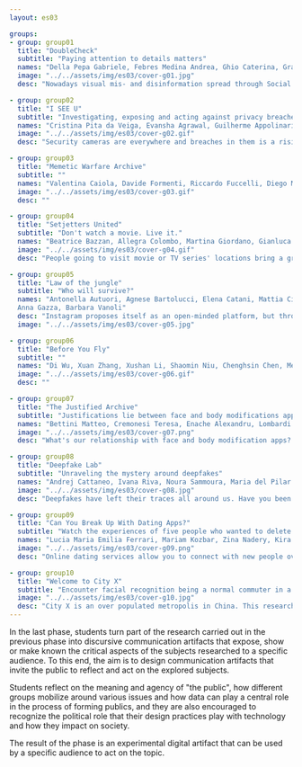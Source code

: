 ```yaml
---
layout: es03

groups:
- group: group01
  title: "DoubleCheck"
  subtitle: "Paying attention to details matters"
  names: "Della Pepa Gabriele, Febres Medina Andrea, Ghio Caterina, Granzotto Francesca, Rondi Paola, Stefani Elena"
  image: "../../assets/img/es03/cover-g01.jpg"
  desc: "Nowadays visual mis- and disinformation spread through Social Networks and online news sources. Doublecheck is a quiz that shows how difficult it is to recognize whether an image is reliable or not and the importance to analyze every image both in its content and in its context."

- group: group02
  title: "I SEE U"
  subtitle: "Investigating, exposing and acting against privacy breaches in security cameras."
  names: "Cristina Pita da Veiga, Evansha Agrawal, Guilherme Appolinario, Maria Almeida, Natalia Malaver, Rebeca Vittorazo"
  image: "../../assets/img/es03/cover-g02.gif"
  desc: "Security cameras are everywhere and breaches in them is a rising issue. How would you feel knowing someone unknown is watching your camera? The project aims to inform and warn the audience by unveiling the process of tracing camera location and who and what they are surveilling."

- group: group03
  title: "Memetic Warfare Archive"
  subtitle: ""
  names: "Valentina Caiola, Davide Formenti, Riccardo Fuccelli, Diego Morra, Francesco Mugnaini, Andrea Pronzati"
  image: "../../assets/img/es03/cover-g03.gif"
  desc: ""

- group: group04
  title: "Setjetters United"
  subtitle: "Don't watch a movie. Live it."
  names: "Beatrice Bazzan, Allegra Colombo, Martina Giordano, Gianluca Misto, Ludovica Piro, Irina Stojsic"
  image: "../../assets/img/es03/cover-g04.gif"
  desc: "People going to visit movie or TV series' locations bring a growth in tourism, but they can also have a negative impact on the environment and residents. Since they aren’t meant to be tourist places, they are not prepared for the masses of people and their peculiar behaviours."

- group: group05
  title: "Law of the jungle"
  subtitle: "Who will survive?"
  names: "Antonella Autuori, Agnese Bartolucci, Elena Catani, Mattia Cittadino,
  Anna Gazza, Barbara Vanoli"
  desc: "Instagram proposes itself as an open-minded platform, but through the use of policies about nudity, it denies its users' freedom of expression. Our communication aim is to inform, making the users reflect: which vision of our society do we have according Instagram policies?"
  image: "../../assets/img/es03/cover-g05.jpg"

- group: group06
  title: "Before You Fly"
  subtitle: ""
  names: "Di Wu, Xuan Zhang, Xushan Li, Shaomin Niu, Chenghsin Chen, Mengxue Jin"
  image: "../../assets/img/es03/cover-g06.gif"
  desc: ""

- group: group07
  title: "The Justified Archive"
  subtitle: "Justifications lie between face and body modifications apps and their users"
  names: "Bettini Matteo, Cremonesi Teresa, Enache Alexandru, Lombardi Giovanni, Pagano Valentina, Ren Pengyuan"
  image: "../../assets/img/es03/cover-g07.png"
  desc: "What's our relationship with face and body modification apps? Debatable apps' claims and users' reviews were extracted, decontextualized and organized into an archive, in order to provide insights and deepen the understanding of this new global phenomenon. "

- group: group08
  title: "Deepfake Lab"
  subtitle: "Unraveling the mystery around deepfakes"
  names: "Andrej Cattaneo, Ivana Riva, Noura Sammoura, Maria del Pilar Suarez Anzorena, Arthur van der Werf, Yueling Wu"
  image: "../../assets/img/es03/cover-g08.jpg"
  desc: "Deepfakes have left their traces all around us. Have you been enchanted by the magic of the algorithm? This website communicates the hands-on knowledge gained from our experiments and brings deepfakes closer to you."

- group: group09
  title: "Can You Break Up With Dating Apps?"
  subtitle: "Watch the experiences of five people who wanted to delete their accounts on different dating apps"
  names: "Lucia Maria Emilia Ferrari, Mariam Kozbar, Zina Nadery, Kira Pyatakova, Situ Yuming, Xu Mengting"
  image: "../../assets/img/es03/cover-g09.png"
  desc: "Online dating services allow you to connect with new people over the internet to develop personal, romantic or sexual relationships. If at some point you decide to delete your account, prepare for a frustrating experience: dating apps really don’t want you to leave!"

- group: group10
  title: "Welcome to City X"
  subtitle: "Encounter facial recognition being a normal commuter in a high-tech city. It's time to get up, to begin your regular but a new day!"
  image: "../../assets/img/es03/cover-g10.jpg"
  desc: "City X is an over populated metropolis in China. This research aims to analyze & engage the western public about complex & controversial social issues of facial recognition through the analysis of data contents by designing a behavioral map of a person's daily activity line."
---
```


In the last phase, students turn part of the research carried out in the previous phase into discursive communication artifacts that expose, show or make known the critical aspects of the subjects researched to a specific audience. To this end, the aim is to design communication artifacts that invite the public to reflect and act on the explored subjects.

Students reflect on the meaning and agency of "the public", how different groups mobilize around various issues and how data can play a central role in the process of forming publics, and they are also encouraged to recognize the political role that their design practices play with technology and how they impact on society.

The result of the phase is an experimental digital artifact that can be used by a specific audience to act on the topic.
